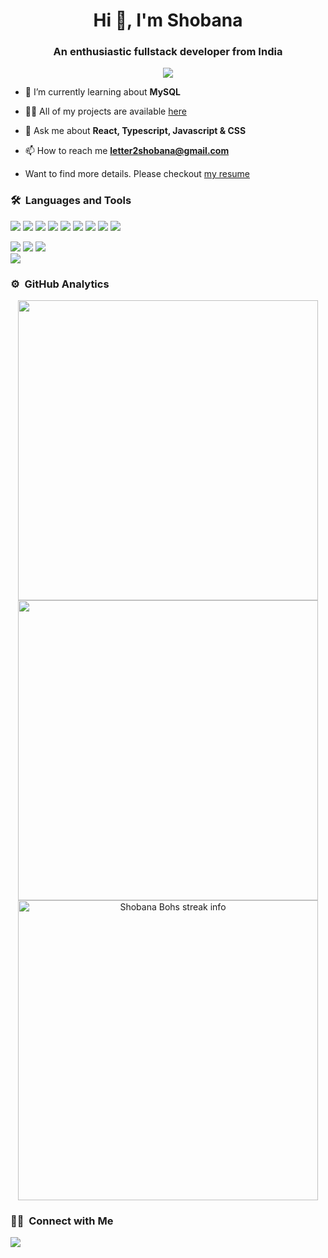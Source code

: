 <h1 align="center">Hi 👋, I'm Shobana</h1>
<h3 align="center">An enthusiastic fullstack developer from India</h3>
	
<p align="center">
  <img src="https://komarev.com/ghpvc/?username=ShobanaBohs100&color=blueviolet&style=flat">
</p>

- 🌱 I’m currently learning about **MySQL**

- 👨‍💻 All of my projects are available [here](https://github.com/ShobanaBohs100?tab=repositories)

- 💬 Ask me about **React, Typescript, Javascript & CSS**

- 📫 How to reach me **letter2shobana@gmail.com**

- Want to find more details. Please checkout [my resume](https://docs.google.com/document/d/1Ulvo4KOFO28U3gRED-ZpMAsH3YOoGT-UuwjSKR1mOCo/edit?usp=sharing)


	
### 🛠 &nbsp;Languages and Tools

<img src="https://img.shields.io/badge/HTML5-E34F26?style=for-the-badge&logo=html5&logoColor=white" /> <img src="https://img.shields.io/badge/CSS-239120?style=for-the-badge&logo=css3&logoColor=white" /> <img src="https://img.shields.io/badge/JavaScript-F7DF1E?style=for-the-badge&logo=javascript&logoColor=black" /> <img src="https://img.shields.io/badge/Node.js-43853D?style=for-the-badge&logo=node.js&logoColor=white" /> <img src="https://img.shields.io/badge/Express.js-404D59?style=for-the-badge&logo=express&logoColor=white" /> <img src="https://img.shields.io/badge/TypeScript-007ACC?style=for-the-badge&logo=typescript&logoColor=white" /> <img src="https://img.shields.io/badge/React-20232A?style=for-the-badge&logo=react&logoColor=61DAFB" />  <img src="https://img.shields.io/badge/styled--components-DB7093?style=for-the-badge&logo=styled-components&logoColor=white" /> <img src="https://img.shields.io/badge/Next-black?style=for-the-badge&logo=next.js&logoColor=white" /> 


<img src="https://img.shields.io/badge/-Git-%23F05032?style=for-the-badge&logo=git&logoColor=%23ffffff" /> <img src="https://img.shields.io/badge/-GitHub-181717?style=for-the-badge&logo=github" /> <img src="https://img.shields.io/badge/-npm-CB3837?style=for-the-badge&logo=npm" />
<br>
<img src="http://img.shields.io/badge/-VS%20Code-007ACC?style=for-the-badge&logo=visual-studio-code&logoColor=ffffff" />
<br/>

### ⚙️ &nbsp;GitHub Analytics

<p align="center">
<a href="https://github.com/ShobanaBohs100">
  <img width="480em" src="https://github-readme-stats-eight-theta.vercel.app/api?username=ShobanaBohs100&show_icons=true&theme=algolia&include_all_commits=true&count_private=true"/>
  <img width="480em" src="https://github-readme-stats-eight-theta.vercel.app/api/top-langs/?username=ShobanaBohs100&layout=compact&langs_count=8&theme=algolia"/>
<img width="480em"  align="center" src="https://github-readme-streak-stats.herokuapp.com/?user=ShobanaBohs100&layout=compact&langs_count=8&theme=algolia" alt="Shobana Bohs streak info" />
</a>
</p>

### 🤝🏻 &nbsp;Connect with Me

<p>
<a href="https://www.linkedin.com/in/shobanabohs/"> <img src="https://img.shields.io/badge/-shobanabohs-0077B5?style=flat&logo=Linkedin&logoColor=white"/></a>
</p>
<p align="center"></p>
